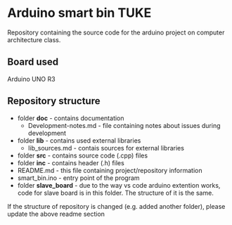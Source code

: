 # Arduino smart bin TUKE

Repository containing the source code for the arduino
project on computer architecture class.

## Board used
Arduino UNO R3

## Repository structure
* folder <b>doc</b> - contains documentation
    - Development-notes.md - file containing notes about
                             issues during development
* folder <b>lib</b> - contains used external libraries
    - lib_sources.md - contais sources for external libraries
* folder <b>src</b> - contains source code (.cpp) files
* folder <b>inc</b> - contains header (.h) files
* README.md - this file containing project/repository information
* smart_bin.ino - entry point of the program
* folder <b>slave_board</b> - due to the way vs code arduino extention works,
    code for slave board is in this folder. The structure of it is the same.

If the structure of repository is changed (e.g. added another folder),
please update the above readme section
